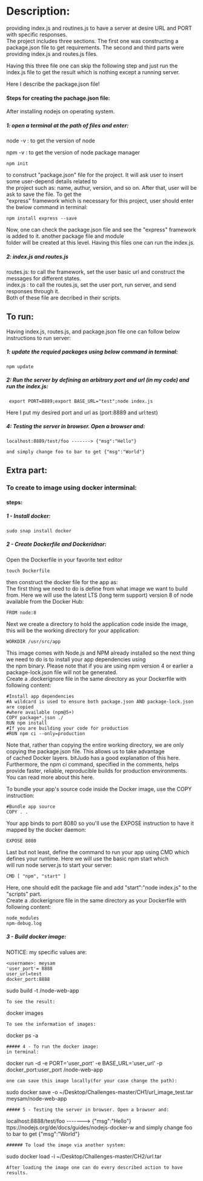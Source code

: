 # Description:  
providing index.js and routines.js to have a server at desire URL and PORT with specific responses.  
The project includes three sections. The first one was constructing a package.json file to get 
requirements. The second and third parts were providing index.js and routes.js files. 
  
 Having this three file one can skip the following step and just run the index.js file to get the
 result which is nothing except a running server.  
    
Here I describe the package.json file!  

#### Steps for creating the pachage.json file:
After installing nodejs on operating system.  
##### 1: open a terminal at the path of files and enter:  

node -v  : to get the version of node  

npm -v   : to get the version of node package manager 

```
npm init
```
to construct "package.json" file for the project. It will ask user to insert some user-depend details related to  
 the project such as: name, authur, version, and so on. After that, user will be ask to save the file. To get the  
  "express" framework which is necessary for this project, user should enter the bwlow command in terminal:  
```
npm install express --save
```
Now, one can check the package.json file and see the "express" framework is added to it. another package file and module  
folder will be created at this level. Having this files one can run the index.js.  
##### 2: index.js and routes.js
routes.js: to call the framework, set the user basic url and construct the messages for different states.  
index.js : to call the routes.js, set the user port, run server, and send responses through it.  
Both of these file are decribed in their scripts.  

## To run:
Having index.js, routes.js, and package.json file one can follow below instructions to run server:  

##### 1: update the requied packages using below command in terminal:
```
npm update
```
##### 2: Run the server by defining an arbitrary port and url (in my code) and run the index.js:
```
 export PORT=8889;export BASE_URL="test";node index.js   
```
Here I put my desired port and url as (port:8889 and url:test)  
##### 4: Testing the server in browser. Open a browser and:
```
localhost:8889/test/foo -------> {"msg":"Hello"}  

and simply change foo to bar to get {"msg":"World"}
```

## Extra part:

### To create to image using docker interminal:
#### steps:
##### 1 - Install docker:
```
sudo snap install docker
```
##### 2 - Create Dockerfile and Dockeridnor:
Open the Dockerfile in your favorite text editor
```
touch Dockerfile
```
then construct the docker file for the app as:  
The first thing we need to do is define from what image we want to build from. Here we will use the latest LTS (long term support) version 8 of node available from the Docker Hub:  
```
FROM node:8
```
Next we create a directory to hold the application code inside the image, this will be the working directory for your application:  
```
WORKDIR /usr/src/app
```
This image comes with Node.js and NPM already installed so the next thing we need to do is to install your app dependencies using  
the npm binary. Please note that if you are using npm version 4 or earlier a package-lock.json file will not be generated.  
Create a .dockerignore file in the same directory as your Dockerfile with following content:   
```
#Install app dependencies
#A wildcard is used to ensure both package.json AND package-lock.json are copied
#where available (npm@5+)
COPY package*.json ./
RUN npm install
#If you are building your code for production
#RUN npm ci --only=production
```
Note that, rather than copying the entire working directory, we are only copying the package.json file. This allows us to take advantage  
of cached Docker layers. bitJudo has a good explanation of this here. Furthermore, the npm ci command, specified in the comments, helps  
provide faster, reliable, reproducible builds for production environments. You can read more about this here.  

To bundle your app's source code inside the Docker image, use the COPY instruction:  
```
#Bundle app source
COPY . .
```
Your app binds to port 8080 so you'll use the EXPOSE instruction to have it mapped by the docker daemon:
```
EXPOSE 8080
```
Last but not least, define the command to run your app using CMD which defines your runtime. Here we will use the basic npm start which  
will run node server.js to start your server:
```
CMD [ "npm", "start" ]
```
Here, one should edit the package file and add "start":"node index.js" to the "scripts" part.  
Create a .dockerignore file in the same directory as your Dockerfile with following content:
```
node_modules
npm-debug.log
```  
##### 3 - Build docker image:
NOTICE: my specific values are:  
```
<username>: meysam
'user_port'= 8888  
user_url=test
docker_port:8888

```
sudo build -t <username>/node-web-app   
```               
To see the result:  
```
docker images
```
To see the information of images:  
```
docker ps -a
```
##### 4 - To run the docker image:
in terminal:  
```
docker run -d -e PORT='user_port' -e BASE_URL='user_url' -p docker_port:user_port <username>/node-web-app

```
one can save this image locally(for your case change the path):  
```

sudo docker save -o ~/Desktop/Challenges-master/CH1/url_image_test.tar meysam/node-web-app
```
##### 5 - Testing the server in browser. Open a browser and:
```
localhost:8888/test/foo -------> {"msg":"Hello"}
ttps://nodejs.org/de/docs/guides/nodejs-docker-w
and simply change foo to bar to get {"msg":"World"}  
```
###### To load the image via another system:
```
sudo docker load -i ~/Desktop/Challenges-master/CH2/url.tar
```
After loading the image one can do every described action to have results.
